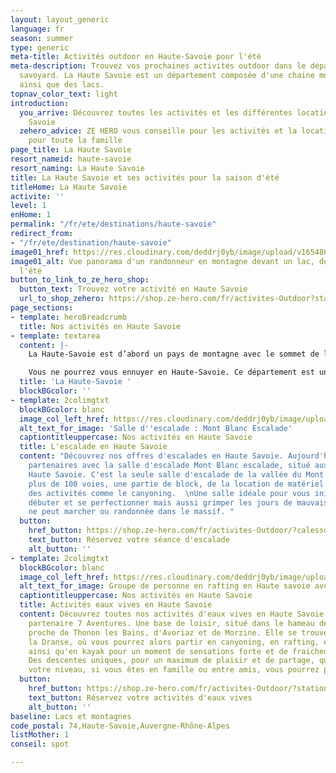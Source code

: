 ```yaml
---
layout: layout_generic
language: fr
season: summer
type: generic
meta-title: Activités outdoor en Haute-Savoie pour l'été
meta-description: Trouvez vos prochaines activités outdoor dans le département haut
  savoyard. La Haute Savoie est un département composée d'une chaine montagneuse incroyable
  ainsi que des lacs.
topnav_color_text: light
introduction:
  you_arrive: Découvrez toutes les activités et les différentes locations en Haute
    Savoie
  zehero_advice: ZE HERO vous conseille pour les activités et la location des équipements
    pour toute la famille
page_title: La Haute Savoie
resort_nameid: haute-savoie
resort_naming: La Haute Savoie
title: La Haute Savoie et ses activités pour la saison d'été
titleHome: La Haute Savoie
activite: ''
level: 1
enHome: 1
permalink: "/fr/ete/destinations/haute-savoie"
redirect_from:
- "/fr/ete/destination/haute-savoie"
image01_href: https://res.cloudinary.com/deddrj0yb/image/upload/v1654869584/website/summer/PXL_20220522_102041361.jpg
image01_alt: Vue panorama d'un randonneur en montagne devant un lac, des montagnes
  l'été
button_to_link_to_ze_hero_shop:
  button_text: Trouvez votre activité en Haute Savoie
  url_to_shop_zehero: https://shop.ze-hero.com/fr/activites-Outdoor?station=Haute+Savoie+%2874%29&calessonstype=all&catypegenderlistsummer=all&calessonsactivitytype=all&start-date=12%2F12%2F2021
page_sections:
- template: heroBreadcrumb
  title: Nos activités en Haute Savoie
- template: textarea
  content: |-
    La Haute-Savoie est d’abord un pays de montagne avec le sommet de l’Europe, le Mont-Blanc, régnant majestueusement du haut de ses 4810 mètres. C’est aussi un département où, petit à petit, l’eau a dessiné de grandes et profondes vallées creusant délicatement les abords des massifs aux noms typiques (Aravis, Bauges, Bornes…) rendus accessibles hiver comme été pour le plus grand plaisir des vacanciers et des haut-savoyards. Ensuite, la proximité de l’Italie et de la Suisse voisines ont donné à cette région un peu du charme délicat qui construisent son caractère, sa spécificité et son authenticité : Annecy, le Genevois et les Aravis, le Pays du Mont-Blanc-Grand Massif, le lac Leman et les Portes du soleil.

    Vous ne pourrez vous ennuyer en Haute-Savoie. Ce département est un paradis d'activité Outdoor, de sport sensationnel, de découverte, d'expérience nouvelle de voyage à travers la nature et des lieux d'exceptions. Que vous soyez seul, entre amis, en famille, en couple, vous trouverez votre activité quelque soit vos gouts et votre niveau.
  title: 'La Haute-Savoie '
  blockBGcolor: ''
- template: 2colimgtxt
  blockBGcolor: blanc
  image_col_left_href: https://res.cloudinary.com/deddrj0yb/image/upload/v1654064807/website/Mont%20Blanc%20Escalade/70711889_2619714781427875_3156349677461307392_n.jpg
  alt_text_for_image: 'Salle d''escalade : Mont Blanc Escalade'
  captiontitleuppercase: Nos activités en Haute Savoie
  title: L'escalade en Haute Savoie
  content: "Découvrez nos offres d'escalades en Haute Savoie. Aujourd'hui, nous sommes
    partenaires avec la salle d'escalade Mont Blanc escalade, situé aux Houches en
    Haute Savoie. C'est la seule salle d'escalade de la vallée du Mont Blanc avec
    plus de 100 voies, une partie de block, de la location de matériel mais aussi
    des activités comme le canyoning.  \nUne salle idéale pour vous initier à l'escalade,
    débuter et se perfectionner mais aussi grimper les jours de mauvais temps, lorsqu'on
    ne peut marcher ou randonnée dans le massif. "
  button:
    href_button: https://shop.ze-hero.com/fr/activites-Outdoor/?calessonstype=all&catypegenderlistsummer=all&calessonsactivitytype=Escalade&start-date=
    text_button: Réservez votre séance d'escalade
    alt_button: ''
- template: 2colimgtxt
  blockBGcolor: blanc
  image_col_left_href: https://res.cloudinary.com/deddrj0yb/image/upload/v1649084757/website/Partenaires/1638783567-DSC_0355.jpg
  alt_text_for_image: Groupe de personne en rafting en Haute savoie avec 7 Aventures
  captiontitleuppercase: Nos activités en Haute Savoie
  title: Activités eaux vives en Haute Savoie
  content: Découvrez toutes nos activités d'eaux vives en Haute Savoie avec notre
    partenaire 7 Aventures. Une base de loisir, situé dans le hameau de la Vernaz,
    proche de Thonon les Bains, d'Avoriaz et de Morzine. Elle se trouve au bord de
    la Dranse, où vous pourrez alors partir en canyoning, en rafting, en hydrospeed
    ainsi qu'en kayak pour un moment de sensations forte et de fraicheur garantis.
    Des descentes uniques, pour un maximum de plaisir et de partage, quelque soit
    votre niveau, si vous êtes en famille ou entre amis, vous pourrez profiter pleinement.
  button:
    href_button: https://shop.ze-hero.com/fr/activites-Outdoor/?station=Thonon+les+Bains&calessonstype=all&catypegenderlistsummer=all&calessonsactivitytype=all&start-date=
    text_button: Réservez votre activités d'eaux vives
    alt_button: ''
baseline: Lacs et montagnes
code_postal: 74,Haute-Savoie,Auvergne-Rhône-Alpes
listMother: 1
conseil: spot

---
```

